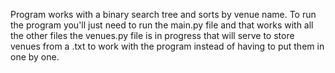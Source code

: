 Program works with a binary search tree and sorts by venue name. To run the program you'll just need to run the main.py file and that works with all the other files the venues.py file is in progress that will serve to store venues from a .txt to work with the program instead of having to put them in one by one. 